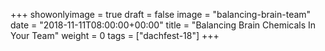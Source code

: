 +++
showonlyimage = true
draft = false
image = "balancing-brain-team"
date = "2018-11-11T08:00:00+00:00"
title = "Balancing Brain Chemicals In Your Team"
weight = 0
tags = ["dachfest-18"]
+++


